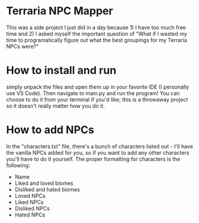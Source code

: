 # Terraria NPC Mapper

This was a side project I just did in a day because 1) I have too much free time and 2) I asked myself the important question of "What if I wasted my time to programatically figure out what the best groupings for my Terraria NPCs were?" 

# How to install and run

simply unpack the files and open them up in your favorite IDE (I personally use VS Code). Then navigate to main.py and run the program! You can choose to do it from your terminal if you'd like; this is a throwaway project so it doesn't really matter how you do it.

# How to add NPCs

In the "characters.txt" file, there's a bunch of characters listed out - I'll have the vanilla NPCs added for you, so if you want to add any other characters you'll have to do it yourself. The proper formatting for characters is the following:

- Name
- Liked and loved biomes
- Disliked and hated biomes
- Loved NPCs
- Liked NPCs
- Disliked NPCs
- Hated NPCs

